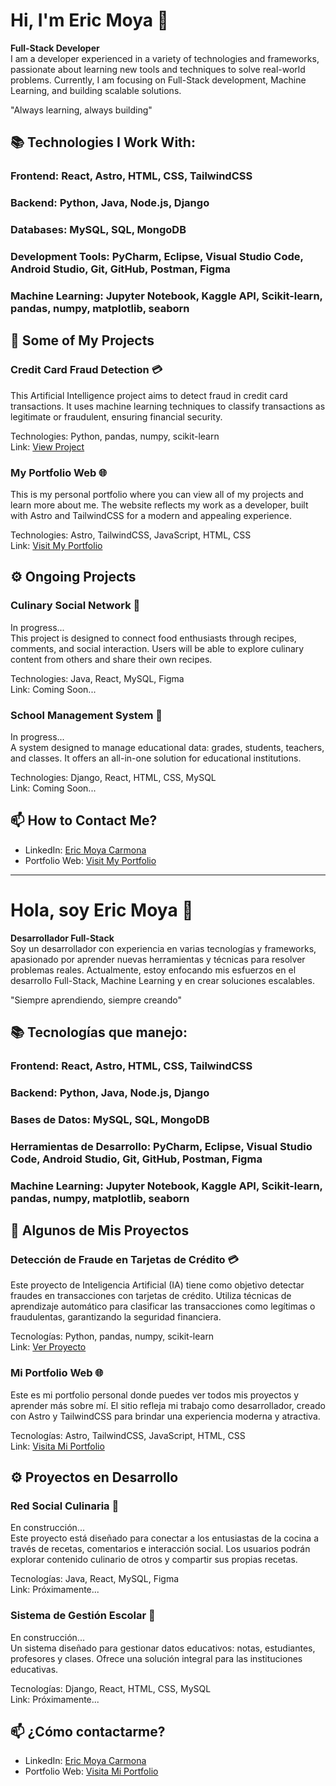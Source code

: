 # Hi, I'm Eric Moya 👋  
**Full-Stack Developer**  
I am a developer experienced in a variety of technologies and frameworks, passionate about learning new tools and techniques to solve real-world problems. Currently, I am focusing on Full-Stack development, Machine Learning, and building scalable solutions.

"Always learning, always building"

## 📚 Technologies I Work With:

### **Frontend:** React, Astro, HTML, CSS, TailwindCSS  
### **Backend:** Python, Java, Node.js, Django  
### **Databases:** MySQL, SQL, MongoDB  
### **Development Tools:** PyCharm, Eclipse, Visual Studio Code, Android Studio, Git, GitHub, Postman, Figma  
### **Machine Learning:** Jupyter Notebook, Kaggle API, Scikit-learn, pandas, numpy, matplotlib, seaborn  

## 🚀 Some of My Projects

### Credit Card Fraud Detection 💳  
This Artificial Intelligence project aims to detect fraud in credit card transactions. It uses machine learning techniques to classify transactions as legitimate or fraudulent, ensuring financial security.

Technologies: Python, pandas, numpy, scikit-learn  
Link: [View Project](https://github.com/ShadeCoder7/credit-card-fraud-detection)

### My Portfolio Web 🌐  
This is my personal portfolio where you can view all of my projects and learn more about me. The website reflects my work as a developer, built with Astro and TailwindCSS for a modern and appealing experience.

Technologies: Astro, TailwindCSS, JavaScript, HTML, CSS  
Link: [Visit My Portfolio](https://ericm-dev-portfolio.netlify.app/)

## ⚙️ Ongoing Projects

### Culinary Social Network 🍝  
In progress...  
This project is designed to connect food enthusiasts through recipes, comments, and social interaction. Users will be able to explore culinary content from others and share their own recipes.

Technologies: Java, React, MySQL, Figma  
Link: Coming Soon...

### School Management System 🏫  
In progress...  
A system designed to manage educational data: grades, students, teachers, and classes. It offers an all-in-one solution for educational institutions.

Technologies: Django, React, HTML, CSS, MySQL  
Link: Coming Soon...

## 📫 How to Contact Me?
- LinkedIn: [Eric Moya Carmona](https://www.linkedin.com/in/eric-moya-carmona-011016251)
- Portfolio Web: [Visit My Portfolio](https://ericm-dev-portfolio.netlify.app/)

---

# Hola, soy Eric Moya 👋  
**Desarrollador Full-Stack**  
Soy un desarrollador con experiencia en varias tecnologías y frameworks, apasionado por aprender nuevas herramientas y técnicas para resolver problemas reales. Actualmente, estoy enfocando mis esfuerzos en el desarrollo Full-Stack, Machine Learning y en crear soluciones escalables.

"Siempre aprendiendo, siempre creando"

## 📚 Tecnologías que manejo:

### **Frontend:** React, Astro, HTML, CSS, TailwindCSS  
### **Backend:** Python, Java, Node.js, Django  
### **Bases de Datos:** MySQL, SQL, MongoDB  
### **Herramientas de Desarrollo:** PyCharm, Eclipse, Visual Studio Code, Android Studio, Git, GitHub, Postman, Figma  
### **Machine Learning:** Jupyter Notebook, Kaggle API, Scikit-learn, pandas, numpy, matplotlib, seaborn  

## 🚀 Algunos de Mis Proyectos

### Detección de Fraude en Tarjetas de Crédito 💳  
Este proyecto de Inteligencia Artificial (IA) tiene como objetivo detectar fraudes en transacciones con tarjetas de crédito. Utiliza técnicas de aprendizaje automático para clasificar las transacciones como legítimas o fraudulentas, garantizando la seguridad financiera.

Tecnologías: Python, pandas, numpy, scikit-learn  
Link: [Ver Proyecto](https://github.com/ShadeCoder7/credit-card-fraud-detection)

### Mi Portfolio Web 🌐  
Este es mi portfolio personal donde puedes ver todos mis proyectos y aprender más sobre mí. El sitio refleja mi trabajo como desarrollador, creado con Astro y TailwindCSS para brindar una experiencia moderna y atractiva.

Tecnologías: Astro, TailwindCSS, JavaScript, HTML, CSS  
Link: [Visita Mi Portfolio](https://ericm-dev-portfolio.netlify.app/)

## ⚙️ Proyectos en Desarrollo

### Red Social Culinaria 🍝  
En construcción...  
Este proyecto está diseñado para conectar a los entusiastas de la cocina a través de recetas, comentarios e interacción social. Los usuarios podrán explorar contenido culinario de otros y compartir sus propias recetas.

Tecnologías: Java, React, MySQL, Figma  
Link: Próximamente...

### Sistema de Gestión Escolar 🏫  
En construcción...  
Un sistema diseñado para gestionar datos educativos: notas, estudiantes, profesores y clases. Ofrece una solución integral para las instituciones educativas.

Tecnologías: Django, React, HTML, CSS, MySQL  
Link: Próximamente...

## 📫 ¿Cómo contactarme?
- LinkedIn: [Eric Moya Carmona](https://www.linkedin.com/in/eric-moya-carmona-011016251)
- Portfolio Web: [Visita Mi Portfolio](https://ericm-dev-portfolio.netlify.app/)


<!---
ShadeCoder7/ShadeCoder7 is a ✨ special ✨ repository because its `README.md` (this file) appears on your GitHub profile.
You can click the Preview link to take a look at your changes.
--->
